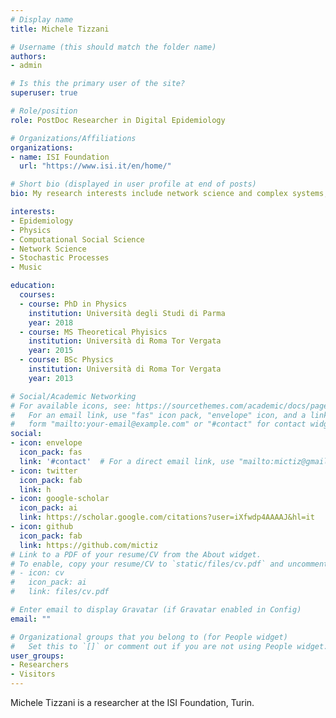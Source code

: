 ```yaml
---
# Display name
title: Michele Tizzani

# Username (this should match the folder name)
authors:
- admin

# Is this the primary user of the site?
superuser: true

# Role/position
role: PostDoc Researcher in Digital Epidemiology

# Organizations/Affiliations
organizations:
- name: ISI Foundation 
  url: "https://www.isi.it/en/home/"

# Short bio (displayed in user profile at end of posts)
bio: My research interests include network science and complex systems, epidemiology and statistichal analysis.

interests:
- Epidemiology
- Physics
- Computational Social Science
- Network Science
- Stochastic Processes
- Music

education:
  courses:
  - course: PhD in Physics
    institution: Università degli Studi di Parma
    year: 2018
  - course: MS Theoretical Phyisics
    institution: Università di Roma Tor Vergata
    year: 2015
  - course: BSc Physics
    institution: Università di Roma Tor Vergata
    year: 2013

# Social/Academic Networking
# For available icons, see: https://sourcethemes.com/academic/docs/page-builder/#icons
#   For an email link, use "fas" icon pack, "envelope" icon, and a link in the
#   form "mailto:your-email@example.com" or "#contact" for contact widget.
social:
- icon: envelope
  icon_pack: fas
  link: '#contact'  # For a direct email link, use "mailto:mictiz@gmail.com".
- icon: twitter
  icon_pack: fab
  link: h
- icon: google-scholar
  icon_pack: ai
  link: https://scholar.google.com/citations?user=iXfwdp4AAAAJ&hl=it
- icon: github
  icon_pack: fab
  link: https://github.com/mictiz
# Link to a PDF of your resume/CV from the About widget.
# To enable, copy your resume/CV to `static/files/cv.pdf` and uncomment the lines below.
# - icon: cv
#   icon_pack: ai
#   link: files/cv.pdf

# Enter email to display Gravatar (if Gravatar enabled in Config)
email: ""

# Organizational groups that you belong to (for People widget)
#   Set this to `[]` or comment out if you are not using People widget.
user_groups:
- Researchers
- Visitors
---
```


Michele Tizzani is a researcher at the ISI Foundation, Turin. 